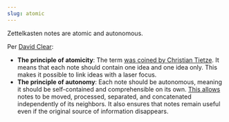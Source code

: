 ```yaml
---
slug: atomic
---
```


Zettelkasten notes are atomic and autonomous.

Per [David Clear](https://writingcooperative.com/zettelkasten-how-one-german-scholar-was-so-freakishly-productive-997e4e0ca125):

* **The principle of atomicity**: The term [was coined by Christian Tietze](https://zettelkasten.de/posts/create-zettel-from-reading-notes/). It means that each note should contain one idea and one idea only. This makes it possible to link ideas with a laser focus.
* **The principle of autonomy**: Each note should be autonomous, meaning it should be self-contained and comprehensible on its own. [This allows](http://web.archive.org/web/20170407030848/https://omxi.se/2015-06-21-living-with-a-zettelkasten.html) notes to be moved, processed, separated, and concatenated independently of its neighbors. It also ensures that notes remain useful even if the original source of information disappears.
